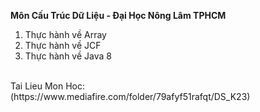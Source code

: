 **Môn Cấu Trúc Dữ Liệu - Đại Học Nông Lâm TPHCM**
<ol>
  <li>Thực hành về Array</li>
  <li>Thực hành về JCF</li>
  <li>Thực hành về Java 8</li>
</ol>

</br>
 Tai Lieu Mon Hoc: (https://www.mediafire.com/folder/79afyf51rafqt/DS_K23)

 
